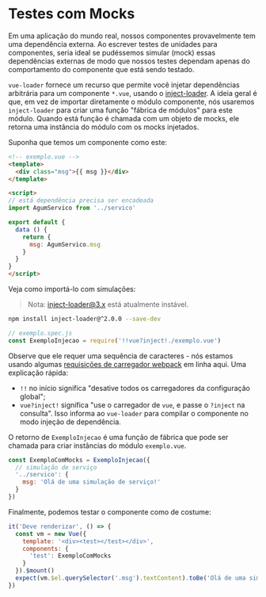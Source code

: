# Testes com Mocks

Em uma aplicação do mundo real, nossos componentes provavelmente tem uma dependência externa. Ao escrever testes de unidades para componentes, seria ideal se pudéssemos simular \(mock\) essas dependências externas de modo que nossos testes dependam apenas do comportamento do componente que está sendo testado.

`vue-loader` fornece um recurso que permite você injetar dependências arbitrária para um componente `*.vue`, usando o [inject-loader](https://github.com/plasticine/inject-loader). A ideia geral é que, em vez de importar diretamente o módulo componente, nós usaremos `inject-loader` para criar uma função "fábrica de módulos" para este módulo. Quando está função é chamada com um objeto de mocks, ele retorna uma instância do módulo com os mocks injetados.

Suponha que temos um componente como este:

```html
<!-- exemplo.vue -->
<template>
  <div class="msg">{{ msg }}</div>
</template>

<script>
// está dependência precisa ser encadeada
import AgumServico from '../servico'

export default {
  data () {
    return {
      msg: AgumServico.msg
    }
  }
}
</script>
```

Veja como importá-lo com simulações:

> Nota: inject-loader@3.x está atualmente instável.

```bash
npm install inject-loader@^2.0.0 --save-dev
```

```js
// exemplo.spec.js
const ExemploInjecao = require('!!vue?inject!./exemplo.vue')
```

Observe que ele requer uma sequência de caracteres - nós estamos usando algumas [requisições de carregador webpack](https://webpack.github.io/docs/loaders.html) em linha aqui. Uma explicação rápida:

* `!!` no início significa "desative todos os carregadores da configuração global";
* `vue?inject!` significa "use o carregador de `vue`, e passe o `?inject` na consulta". Isso informa ao `vue-loader` para compilar o componente no modo injeção de dependência.

O retorno de `ExemploInjecao` é uma função de fábrica que pode ser chamada para criar instâncias do módulo `exemplo.vue`.

```js
const ExemploComMocks = ExemploInjecao({
  // simulação de serviço
  '../servico': {
    msg: 'Olá de uma simulação de serviço!'
  }
})
```

Finalmente, podemos testar o componente como de costume:

```js
it('Deve renderizar', () => {
  const vm = new Vue({
    template: '<div><test></test></div>',
    components: {
      'test': ExemploComMocks
    }
  }).$mount()
  expect(vm.$el.querySelector('.msg').textContent).toBe('Olá de uma simulação de serviço!')
})
```